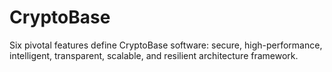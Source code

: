 # CryptoBase
Six pivotal features define CryptoBase software: secure, high-performance, intelligent, transparent, scalable, and resilient architecture framework.
